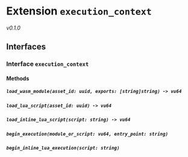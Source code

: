 # Extension `execution_context`
*v0.1.0*


## Interfaces
### Interface `execution_context`

#### Methods
##### `load_wasm_module(asset_id: uuid, exports: [string]string) -> vu64`

##### `load_lua_script(asset_id: uuid) -> vu64`

##### `load_inline_lua_script(script: string) -> vu64`

##### `begin_execution(module_or_script: vu64, entry_point: string)`

##### `begin_inline_lua_execution(script: string)`

